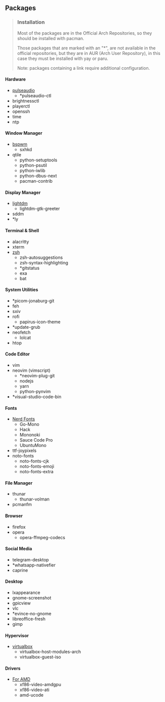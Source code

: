 ## Packages

> ### Installation
>
> Most of the packages are in the Official Arch Repositories, so they should be installed with pacman.
> 
> Those packages that are marked with an "*", are not available in the official repositories, but they are in AUR (Arch User Repository), in this case they must be installed with yay or paru.
> 
> Note: packages containing a link require additional configuration.

#### Hardware

- [pulseaudio](https://wiki.archlinux.org/title/PulseAudio#Running)
  - *pulseaudio-ctl
- brightnessctl
- playerctl
- openssh
- time
- ntp

#### Window Manager

- [bspwm](https://wiki.archlinux.org/title/Bspwm)
  - sxhkd
- qtile
  - python-setuptools
  - python-psutil
  - python-iwlib
  - python-dbus-next
  - pacman-contrib

#### Display Manager

- [lightdm](https://wiki.archlinux.org/title/LightDM#Greeter)
  - lightdm-gtk-greeter
- sddm
- *ly

#### Terminal & Shell

- alacritty
- xterm
- [zsh](https://wiki.archlinux.org/title/Zsh#Making_Zsh_your_default_shell)
  - zsh-autosuggestions
  - zsh-syntax-highlighting
  - *gitstatus
  - exa
  - bat

#### System Utilities

- *picom-jonaburg-git
- feh
- sxiv
- rofi
  - papirus-icon-theme
- *update-grub
- neofetch
  - lolcat
- htop

#### Code Editor

- vim
- neovim (vimscript)
  - *neovim-plug-git
  - nodejs
  - yarn
  - python-pynvim
- *visual-studio-code-bin

#### Fonts

- [Nerd Fonts](https://www.nerdfonts.com/font-downloads)
  - Go-Mono
  - Hack
  - Mononoki
  - Sauce Code Pro
  - UbuntuMono
- ttf-joypixels
- noto-fonts
  - noto-fonts-cjk
  - noto-fonts-emoji
  - noto-fonts-extra

#### File Manager

- thunar
  - thunar-volman
- pcmanfm

#### Browser

- firefox
- opera
  - opera-ffmpeg-codecs

#### Social Media

- telegram-desktop
- *whatsapp-nativefier
- caprine

#### Desktop

- lxappearance
- gnome-screenshot
- gpicview
- vlc
- *evince-no-gnome
- libreoffice-fresh
- gimp

#### Hypervisor

- [virtualbox](https://wiki.archlinux.org/title/VirtualBox#Installation_steps_for_Arch_Linux_hosts)
  - virtualbox-host-modules-arch
  - virtualbox-guest-iso

#### Drivers

- [For AMD](https://wiki.archlinux.org/title/AMDGPU)
  - xf86-video-amdgpu
  - xf86-video-ati
  - amd-ucode
